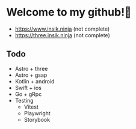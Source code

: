 # Welcome to my github!👋

- https://www.insik.ninja (not complete)
- https://three.insik.ninja (not complete)

## Todo
- Astro + three
- Astro + gsap
- Kotlin + android
- Swift + ios
- Go + gRpc
- Testing
  - Vitest
  - Playwright
  - Storybook
